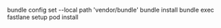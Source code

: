 bundle config set --local path 'vendor/bundle'
bundle install
bundle exec fastlane setup
pod install 
